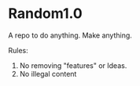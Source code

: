 # Random1.0
A repo to do anything. Make anything. 

Rules: 
  1. No removing "features" or Ideas.
  2. No illegal content
